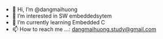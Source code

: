 - 👋 Hi, I’m @dangmaihuong
- 👀 I’m interested in SW embeddedsytem
- 🌱 I’m currently learning Embedded C
- 📫 How to reach me ...: dangmaihuong.study@gmail.com

<!---
dangmaihuong/dangmaihuong is a ✨ special ✨ repository because its `README.md` (this file) appears on your GitHub profile.
You can click the Preview link to take a look at your changes.
--->
